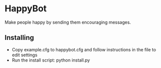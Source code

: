 HappyBot
============
Make people happy by sending them encouraging messages.

Installing
---------------
 * Copy example.cfg to happybot.cfg and follow instructions in the file to edit settings
 * Run the install script: python install.py <admin password>